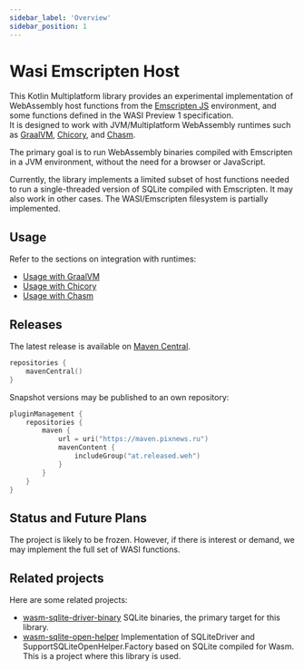 ```yaml
---
sidebar_label: 'Overview'
sidebar_position: 1
---
```


# Wasi Emscripten Host

This Kotlin Multiplatform library provides an experimental implementation of WebAssembly host functions from the
[Emscripten JS][Emscripten] environment, and some functions defined in the WASI Preview 1 specification.  
It is designed to work with JVM/Multiplatform WebAssembly runtimes such as [GraalVM][GraalWasm], [Chicory], and [Chasm].

The primary goal is to run WebAssembly binaries compiled with Emscripten in a JVM environment, without the need for a
browser or JavaScript.

Currently, the library implements a limited subset of host functions needed to run a single-threaded 
version of SQLite compiled with Emscripten. It may also work in other cases.
The WASI/Emscripten filesystem is partially implemented.

## Usage

Refer to the sections on integration with runtimes:

* [Usage with GraalVM](Integration/GraalVM.md)
* [Usage with Chicory](Integration/Chicory.md)
* [Usage with Chasm](Integration/Chasm)

## Releases

The latest release is available on [Maven Central].

```kotlin
repositories {
    mavenCentral()
}
```

Snapshot versions may be published to an own repository:

```kotlin
pluginManagement {
    repositories {
        maven {
            url = uri("https://maven.pixnews.ru")
            mavenContent {
                includeGroup("at.released.weh")
            }
        }
    }
}
```

## Status and Future Plans

The project is likely to be frozen. However, if there is interest or demand, we may implement the full set of
WASI functions. 

## Related projects

Here are some related projects:

* [wasm-sqlite-driver-binary] SQLite binaries, the primary target for this library.
* [wasm-sqlite-open-helper] Implementation of SQLiteDriver and SupportSQLiteOpenHelper.Factory based on SQLite 
compiled for Wasm. This is a project where this library is used.

[Emscripten]: https://emscripten.org/
[Chasm]: https://github.com/CharlieTap/chasm
[Chicory]: https://github.com/dylibso/chicory
[GraalWasm]: https://www.graalvm.org/latest/reference-manual/wasm/
[Maven Central]: https://central.sonatype.com/artifact/at.released.weh/bindings-graalvm240
[wasm-sqlite-driver-binary]: https://github.com/illarionov/wasm-sqlite-driver-binary
[wasm-sqlite-open-helper]: https://github.com/illarionov/wasm-sqlite-open-helper
